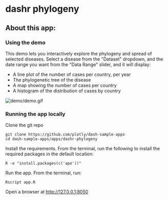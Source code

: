 # dashr phylogeny

## About this app:
### Using the demo
This demo lets you interactively explore the phylogeny and spread of selected diseases. Select a disease from the "Dataset" dropdown, and the date range you want from the "Data Range" slider, and it will display:

- A line plot of the number of cases per country, per year
- The phylogenetic tree of the disease
- A map showing the number of cases per country
- A histogram of the distribution of cases by country

![demo/demo.gif](demo/demo.gif)

### Running the app locally
Clone the git repo

```
git clone https://github.com/plotly/dash-sample-apps
cd dash-sample-apps/apps/dashr-phylogeny 
```

Install the requirements. From the terminal, run the following to install the required packages in the default location:
```
R -e "install.packages(c('ape'))"
```

Run the app. From the terminal, run:
```
Rscript app.R
```

Open a browser at http://127.0.0.1:8050
